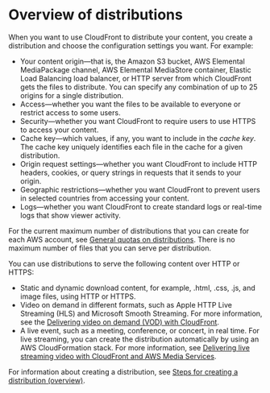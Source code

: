 # Overview of distributions<a name="distribution-overview"></a>

When you want to use CloudFront to distribute your content, you create a distribution and choose the configuration settings you want\. For example:
+ Your content origin—that is, the Amazon S3 bucket, AWS Elemental MediaPackage channel, AWS Elemental MediaStore container, Elastic Load Balancing load balancer, or HTTP server from which CloudFront gets the files to distribute\. You can specify any combination of up to 25 origins for a single distribution\.
+ Access—whether you want the files to be available to everyone or restrict access to some users\.
+ Security—whether you want CloudFront to require users to use HTTPS to access your content\.
+ Cache key—which values, if any, you want to include in the *cache key*\. The cache key uniquely identifies each file in the cache for a given distribution\.
+ Origin request settings—whether you want CloudFront to include HTTP headers, cookies, or query strings in requests that it sends to your origin\.
+ Geographic restrictions—whether you want CloudFront to prevent users in selected countries from accessing your content\.
+ Logs—whether you want CloudFront to create standard logs or real\-time logs that show viewer activity\.

For the current maximum number of distributions that you can create for each AWS account, see [General quotas on distributions](cloudfront-limits.md#limits-web-distributions)\. There is no maximum number of files that you can serve per distribution\.

You can use distributions to serve the following content over HTTP or HTTPS:
+ Static and dynamic download content, for example, \.html, \.css, \.js, and image files, using HTTP or HTTPS\.
+ Video on demand in different formats, such as Apple HTTP Live Streaming \(HLS\) and Microsoft Smooth Streaming\. For more information, see the [Delivering video on demand \(VOD\) with CloudFront](on-demand-video.md)\.
+ A live event, such as a meeting, conference, or concert, in real time\. For live streaming, you can create the distribution automatically by using an AWS CloudFormation stack\. For more information, see [Delivering live streaming video with CloudFront and AWS Media Services](live-streaming.md)\.

For information about creating a distribution, see [Steps for creating a distribution \(overview\)](distribution-web-creating.md)\.